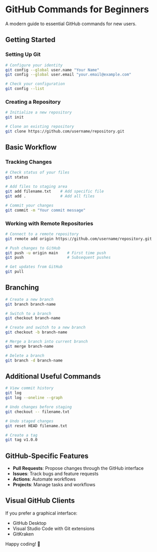 # GitHub Commands for Beginners

A modern guide to essential GitHub commands for new users.

## Getting Started

### Setting Up Git

```bash
# Configure your identity
git config --global user.name "Your Name"
git config --global user.email "your.email@example.com"

# Check your configuration
git config --list
```

### Creating a Repository

```bash
# Initialize a new repository
git init

# Clone an existing repository
git clone https://github.com/username/repository.git
```

## Basic Workflow

### Tracking Changes

```bash
# Check status of your files
git status

# Add files to staging area
git add filename.txt    # Add specific file
git add .               # Add all files

# Commit your changes
git commit -m "Your commit message"
```

### Working with Remote Repositories

```bash
# Connect to a remote repository
git remote add origin https://github.com/username/repository.git

# Push changes to GitHub
git push -u origin main    # First time push
git push                   # Subsequent pushes

# Get updates from GitHub
git pull
```

## Branching

```bash
# Create a new branch
git branch branch-name

# Switch to a branch
git checkout branch-name

# Create and switch to a new branch
git checkout -b branch-name

# Merge a branch into current branch
git merge branch-name

# Delete a branch
git branch -d branch-name
```

## Additional Useful Commands

```bash
# View commit history
git log
git log --oneline --graph

# Undo changes before staging
git checkout -- filename.txt

# Undo staged changes
git reset HEAD filename.txt

# Create a tag
git tag v1.0.0
```

## GitHub-Specific Features

- **Pull Requests**: Propose changes through the GitHub interface
- **Issues**: Track bugs and feature requests
- **Actions**: Automate workflows
- **Projects**: Manage tasks and workflows

## Visual GitHub Clients

If you prefer a graphical interface:
- GitHub Desktop
- Visual Studio Code with Git extensions
- GitKraken

Happy coding! 🚀